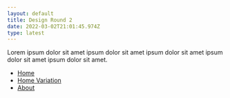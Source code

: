 ```yaml
---
layout: default
title: Design Round 2
date: 2022-03-02T21:01:45.974Z
type: latest
---
```


Lorem ipsum dolor sit amet ipsum dolor sit amet ipsum dolor sit amet ipsum dolor sit amet ipsum dolor sit amet.

- [Home](#)
- [Home Variation](#)
- [About](#)